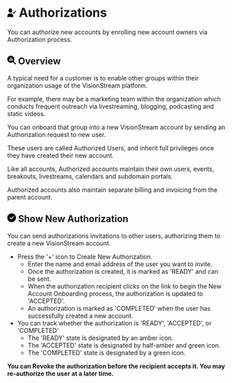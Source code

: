 # <img src="https://raw.githubusercontent.com/vishaldhole173/pro-stream-documentation/main/fontawesome/svgs/solid/user-check.svg" width="20" height="20"> Authorizations

You can authorize new accounts by enrolling new account owners via Authorization process. 

## <img src="https://raw.githubusercontent.com/vishaldhole173/pro-stream-documentation/main/fontawesome/svgs/solid/magnifying-glass-chart.svg" width="20" height="20"> Overview

A typical need for a customer is to enable other groups within their organization usage of the VisionStream platform.

For example, there may be a marketing team within the organization which conducts frequent outreach via livestreaming, blogging, podcasting and static videos.

You can onboard that group into a new VisionStream account by sending an Authorization request to new user.

These users are called Authorized Users, and inherit full privileges once they have created their new account. 

Like all accounts, Authorized accounts maintain their own users, events, breakouts, livestreams, calendars and subdomain portals.

Authorized accounts also maintain separate billing and invoicing from the parent account.

## <img src="https://raw.githubusercontent.com/vishaldhole173/pro-stream-documentation/main/fontawesome/svgs/solid/circle-check.svg" width="20" height="20">  Show New Authorization

You can send authorizations invitations to other users, authorizing them to create a new VisionStream account.

* Press the '+' icon to Create New Authorization.
    - Enter the name and email address of the user you want to invite.
    - Once the authorization is created, it is marked as 'READY' and can be sent.
    - When the authorization recipient clicks on the link to begin the New Account Onboarding process, the authorization is updated to 'ACCEPTED'.
    - An authorization is marked as 'COMPLETED' when the user has successfully created a new account.
* You can track whether the authorization is 'READY', 'ACCEPTED', or 'COMPLETED'
    - The 'READY' state is designated by an amber icon.
    - The 'ACCEPTED' state is designated by half-amber and green icon.
    - The 'COMPLETED' state is designated by a green icon.

**You can Revoke the authorization before the recipient accepts it. You may re-authorize the user at a later time.**




